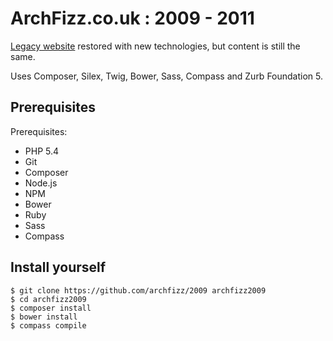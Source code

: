 ArchFizz.co.uk : 2009 - 2011
============================

[Legacy website](http://2009.archfizz.org/) restored with new technologies, but content is still the same.

Uses Composer, Silex, Twig, Bower, Sass, Compass and Zurb Foundation 5.


Prerequisites
-------------

Prerequisites:

  * PHP 5.4
  * Git
  * Composer
  * Node.js
  * NPM
  * Bower
  * Ruby
  * Sass
  * Compass


Install yourself
----------------

    $ git clone https://github.com/archfizz/2009 archfizz2009
    $ cd archfizz2009
    $ composer install
    $ bower install
    $ compass compile
